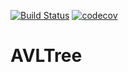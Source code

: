[![Build Status](https://travis-ci.org/RajathP95/AVLTree.svg?branch=master)](https://travis-ci.org/RajathP95/AVLTree)
[![codecov](https://codecov.io/gh/RajathP95/AVLTree/branch/master/graph/badge.svg)](https://codecov.io/gh/RajathP95/AVLTree)

# AVLTree
